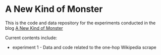 # A New Kind of Monster

This is the code and data repository for the experiments conducted in the blog [A New Kind of Monster](https://anewkindofmonster.com)

Current contents include:
* experiment 1 - Data and code related to the one-hop Wikipedia scrape


